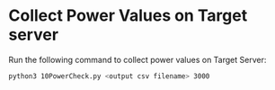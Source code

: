 # Collect Power Values on Target server

Run the following command to collect power values on Target Server:
```bash
python3 10PowerCheck.py <output csv filename> 3000
```

